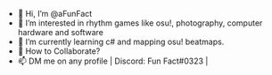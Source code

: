 - 👋 Hi, I’m @aFunFact
- 👀 I’m interested in rhythm games like osu!, photography, computer hardware and software
- 🌱 I’m currently learning c# and mapping osu! beatmaps.
- 💞️ How to Collaborate?
- 📫 DM me on any profile | Discord: Fun Fact#0323 |
